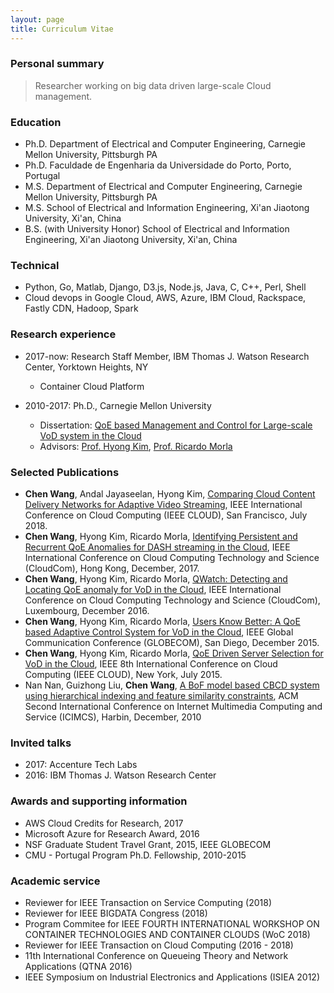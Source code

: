 ```yaml
---
layout: page
title: Curriculum Vitae
---
```


### Personal summary

> Researcher working on big data driven large-scale Cloud management.

### Education
- Ph.D. Department of Electrical and Computer Engineering, Carnegie Mellon University, Pittsburgh PA
- Ph.D. Faculdade de Engenharia da Universidade do Porto, Porto, Portugal
- M.S. Department of Electrical and Computer Engineering, Carnegie Mellon University, Pittsburgh PA
- M.S. School of Electrical and Information Engineering, Xi'an Jiaotong University, Xi'an, China
- B.S. (with University Honor) School of Electrical and Information Engineering, Xi'an Jiaotong University, Xi'an, China

### Technical

- Python, Go, Matlab, Django, D3.js, Node.js, Java, C, C++, Perl, Shell
- Cloud devops in Google Cloud, AWS, Azure, IBM Cloud, Rackspace, Fastly CDN, Hadoop, Spark

### Research experience

- 2017-now: Research Staff Member, IBM Thomas J. Watson Research Center, Yorktown Heights, NY
    - Container Cloud Platform

- 2010-2017: Ph.D., Carnegie Mellon University
    - Dissertation: [QoE based Management and Control for Large-scale VoD system in the Cloud](http://repository.cmu.edu/dissertations/1018/)
    - Advisors: [Prof. Hyong Kim](http://www.ece.cmu.edu/directory/department/faculty/K/Hyong_Kim_81.html), [Prof. Ricardo Morla](https://sites.google.com/site/ricardomorla/)

### Selected Publications

- **Chen Wang**, Andal Jayaseelan, Hyong Kim, [Comparing Cloud Content Delivery Networks for Adaptive Video Streaming]({{site.baseurl}}/pdfs/chenw.cloud.2018.pdf), IEEE International Conference on Cloud Computing (IEEE CLOUD), San Francisco, July 2018.
- **Chen Wang**, Hyong Kim, Ricardo Morla, [Identifying Persistent and Recurrent QoE Anomalies for DASH streaming in the Cloud]({{site.baseurl}}/pdfs/chenw.cloudcom.2017.pdf), IEEE International Conference on Cloud Computing Technology and Science (CloudCom), Hong Kong, December, 2017.
- **Chen Wang**, Hyong Kim, Ricardo Morla, [QWatch: Detecting and Locating QoE anomaly for VoD in the Cloud]({{site.baseurl}}/pdfs/chenw.cloudcom.2016.pdf),  IEEE International Conference on Cloud Computing Technology and Science (CloudCom), Luxembourg, December 2016.
- **Chen Wang**, Hyong Kim, Ricardo Morla, [Users Know Better: A QoE based Adaptive Control System for VoD in the Cloud]({{site.baseurl}}/pdfs/chenw.globecom.2015.pdf), IEEE Global Communication Conference (GLOBECOM), San Diego, December 2015.
- **Chen Wang**, Hyong Kim, Ricardo Morla, [QoE Driven Server Selection for VoD in the Cloud]({{site.baseurl}}/pdfs/chenw.cloud.2015.pdf), IEEE 8th International Conference on Cloud Computing (IEEE CLOUD), New York, July 2015.
- Nan Nan, Guizhong Liu, **Chen Wang**, [A BoF model based CBCD system using hierarchical indexing and feature similarity constraints]({{site.baseurl}}/pdfs/nannan.icimcs.2010.pdf), ACM Second International Conference on Internet Multimedia Computing and Service (ICIMCS), Harbin, December, 2010

### Invited talks
- 2017: Accenture Tech Labs
- 2016: IBM Thomas J. Watson Research Center

### Awards and supporting information

- AWS Cloud Credits for Research, 2017
- Microsoft Azure for Research Award, 2016
- NSF Graduate Student Travel Grant, 2015, IEEE GLOBECOM
- CMU - Portugal Program Ph.D. Fellowship, 2010-2015

### Academic service

- Reviewer for IEEE Transaction on Service Computing (2018)
- Reviewer for IEEE BIGDATA Congress (2018)
- Program Commitee for IEEE FOURTH INTERNATIONAL WORKSHOP ON CONTAINER TECHNOLOGIES AND CONTAINER CLOUDS (WoC 2018)
- Reviewer for IEEE Transaction on Cloud Computing (2016 - 2018)
- 11th International Conference on Queueing Theory and Network Applications (QTNA 2016)
- IEEE Symposium on Industrial Electronics and Applications (ISIEA 2012) 
